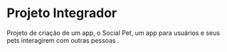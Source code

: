# Projeto Integrador
 Projeto de criação de um app, o Social Pet, um app para usuários e seus pets interagirem com outras pessoas .
